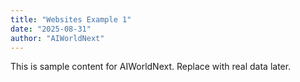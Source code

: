 ```yaml
---
title: "Websites Example 1"
date: "2025-08-31"
author: "AIWorldNext"
---
```

This is sample content for AIWorldNext. Replace with real data later.
